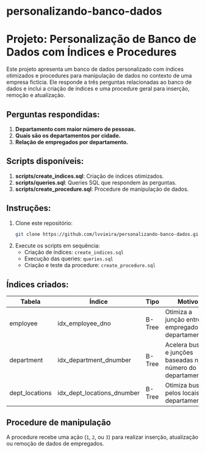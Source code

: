 # personalizando-banco-dados

# Projeto: Personalização de Banco de Dados com Índices e Procedures

Este projeto apresenta um banco de dados personalizado com índices otimizados e procedures para manipulação de dados no contexto de uma empresa fictícia. Ele responde a três perguntas relacionadas ao banco de dados e inclui a criação de índices e uma procedure geral para inserção, remoção e atualização.

## Perguntas respondidas:
1. **Departamento com maior número de pessoas.**
2. **Quais são os departamentos por cidade.**
3. **Relação de empregados por departamento.**

## Scripts disponíveis:
1. **scripts/create_indices.sql**: Criação de índices otimizados.
2. **scripts/queries.sql**: Queries SQL que respondem às perguntas.
3. **scripts/create_procedure.sql**: Procedure de manipulação de dados.

## Instruções:
1. Clone este repositório:
    ```bash
    git clone https://github.com/lvvieira/personalizando-banco-dados.git
    ```
2. Execute os scripts em sequência:
    - Criação de índices: `create_indices.sql`
    - Execução das queries: `queries.sql`
    - Criação e teste da procedure: `create_procedure.sql`

## Índices criados:
| Tabela         | Índice                 | Tipo   | Motivo                                                    |
|----------------|------------------------|--------|-----------------------------------------------------------|
| employee       | idx_employee_dno       | B-Tree | Otimiza a junção entre empregado e departamento.          |
| department     | idx_department_dnumber | B-Tree | Acelera buscas e junções baseadas no número do departamento. |
| dept_locations | idx_dept_locations_dnumber | B-Tree | Otimiza buscas pelos locais de departamentos.              |

## Procedure de manipulação
A procedure recebe uma ação (`1`, `2`, ou `3`) para realizar inserção, atualização ou remoção de dados de empregados.

